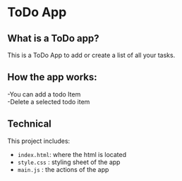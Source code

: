 # ToDo App

## What is a ToDo app?
This is a ToDo App to add or create a list of all your tasks. 

## How the app works: 
-You can add a todo Item<br>
-Delete a selected todo item<br>

## Technical
This project includes:
 - `index.html`: where the html is located
 - `style.css` : styling sheet of the app
 - `main.js` : the actions of the app
